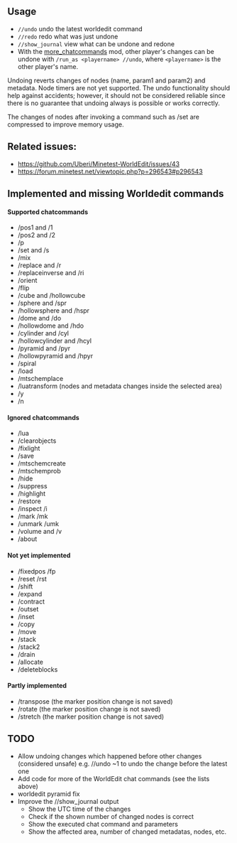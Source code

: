 ## Usage

* `//undo` undo the latest worldedit command
* `//redo` redo what was just undone
* `//show_journal` view what can be undone and redone
* With the [more_chatcommands](https://github.com/red-001/more_chatcommands)
  mod, other player's changes can be undone with `/run_as <playername> //undo`,
  where `<playername>` is the other player's name.

Undoing reverts changes of nodes (name, param1 and param2) and metadata.
Node timers are not yet supported.
The undo functionality should help against accidents;
however, it should not be considered reliable since there is no guarantee that
undoing always is possible or works correctly.

The changes of nodes after invoking a command such as /set are compressed to
improve memory usage.


## Related issues:

* https://github.com/Uberi/Minetest-WorldEdit/issues/43
* https://forum.minetest.net/viewtopic.php?p=296543#p296543


## Implemented and missing Worldedit commands

#### Supported chatcommands

* /pos1 and /1
* /pos2 and /2
* /p
* /set and /s
* /mix
* /replace and /r
* /replaceinverse and /ri
* /orient
* /flip
* /cube and /hollowcube
* /sphere and /spr
* /hollowsphere and /hspr
* /dome and /do
* /hollowdome and /hdo
* /cylinder and /cyl
* /hollowcylinder and /hcyl
* /pyramid and /pyr
* /hollowpyramid and /hpyr
* /spiral
* /load
* /mtschemplace
* /luatransform (nodes and metadata changes inside the selected area)
* /y
* /n


#### Ignored chatcommands

* /lua
* /clearobjects
* /fixlight
* /save
* /mtschemcreate
* /mtschemprob
* /hide
* /suppress
* /highlight
* /restore
* /inspect /i
* /mark /mk
* /unmark /umk
* /volume and /v
* /about


#### Not yet implemented

* /fixedpos /fp
* /reset /rst
* /shift
* /expand
* /contract
* /outset
* /inset
* /copy
* /move
* /stack
* /stack2
* /drain
* /allocate
* /deleteblocks


#### Partly implemented

* /transpose (the marker position change is not saved)
* /rotate (the marker position change is not saved)
* /stretch (the marker position change is not saved)



## TODO

* Allow undoing changes which happened before other changes (considered unsafe)
	e.g. //undo ~1 to undo the change before the latest one
* Add code for more of the WorldEdit chat commands (see the lists above)
* worldedit pyramid fix
* Improve the //show_journal output
  * Show the UTC time of the changes
  * Check if the shown number of changed nodes is correct
  * Show the executed chat command and parameters
  * Show the affected area, number of changed metadatas, nodes, etc.
